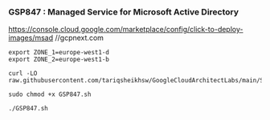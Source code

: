 ### GSP847 :  Managed Service for Microsoft Active Directory 

https://console.cloud.google.com/marketplace/config/click-to-deploy-images/msad
//gcpnext.com

```
export ZONE_1=europe-west1-d
export ZONE_2=europe-west1-b
```

```
curl -LO raw.githubusercontent.com/tariqsheikhsw/GoogleCloudArchitectLabs/main/Solutions/GSP847.sh

sudo chmod +x GSP847.sh

./GSP847.sh
```


